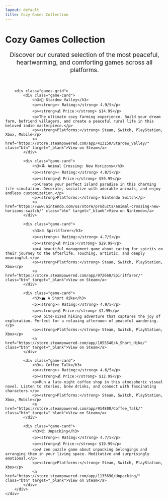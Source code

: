 ```yaml
---
layout: default
title: Cozy Games Collection
---
```


<div class="section">
    <div class="container">
        <h1>Cozy Games Collection</h1>
        <p style="text-align: center; font-size: 1.2rem; color: var(--text-muted); margin-bottom: 3rem;">
            Discover our curated selection of the most peaceful, heartwarming, and comforting games across all platforms.
        </p>

        <div class="games-grid">
            <div class="game-card">
                <h3>🌾 Stardew Valley</h3>
                <p><strong>⭐ Rating:</strong> 4.9/5</p>
                <p><strong>💰 Price:</strong> $14.99</p>
                <p>The ultimate cozy farming experience. Build your dream farm, befriend villagers, and create a peaceful rural life in this beloved indie masterpiece.</p>
                <p><strong>Platforms:</strong> Steam, Switch, PlayStation, Xbox, Mobile</p>
                <a href="https://store.steampowered.com/app/413150/Stardew_Valley/" class="btn" target="_blank">View on Steam</a>
            </div>

            <div class="game-card">
                <h3>🏝️ Animal Crossing: New Horizons</h3>
                <p><strong>⭐ Rating:</strong> 4.8/5</p>
                <p><strong>💰 Price:</strong> $59.99</p>
                <p>Create your perfect island paradise in this charming life simulation. Decorate, socialize with adorable animals, and enjoy endless customization.</p>
                <p><strong>Platforms:</strong> Nintendo Switch</p>
                <a href="https://www.nintendo.com/us/store/products/animal-crossing-new-horizons-switch/" class="btn" target="_blank">View on Nintendo</a>
            </div>

            <div class="game-card">
                <h3>⛵ Spiritfarer</h3>
                <p><strong>⭐ Rating:</strong> 4.7/5</p>
                <p><strong>💰 Price:</strong> $29.99</p>
                <p>A beautiful management game about caring for spirits on their journey to the afterlife. Touching, artistic, and deeply meaningful.</p>
                <p><strong>Platforms:</strong> Steam, Switch, PlayStation, Xbox</p>
                <a href="https://store.steampowered.com/app/972660/Spiritfarer/" class="btn" target="_blank">View on Steam</a>
            </div>

            <div class="game-card">
                <h3>🏔️ A Short Hike</h3>
                <p><strong>⭐ Rating:</strong> 4.9/5</p>
                <p><strong>💰 Price:</strong> $7.99</p>
                <p>A bite-sized hiking adventure that captures the joy of exploration. Perfect for a relaxing afternoon of peaceful wandering.</p>
                <p><strong>Platforms:</strong> Steam, Switch, PlayStation, Xbox</p>
                <a href="https://store.steampowered.com/app/1055540/A_Short_Hike/" class="btn" target="_blank">View on Steam</a>
            </div>

            <div class="game-card">
                <h3>☕ Coffee Talk</h3>
                <p><strong>⭐ Rating:</strong> 4.6/5</p>
                <p><strong>💰 Price:</strong> $12.99</p>
                <p>Run a late-night coffee shop in this atmospheric visual novel. Listen to stories, brew drinks, and connect with fascinating characters.</p>
                <p><strong>Platforms:</strong> Steam, Switch, PlayStation, Xbox, Mobile</p>
                <a href="https://store.steampowered.com/app/914800/Coffee_Talk/" class="btn" target="_blank">View on Steam</a>
            </div>

            <div class="game-card">
                <h3>📦 Unpacking</h3>
                <p><strong>⭐ Rating:</strong> 4.7/5</p>
                <p><strong>💰 Price:</strong> $19.99</p>
                <p>A zen puzzle game about unpacking belongings and arranging them in your living space. Meditative and surprisingly emotional.</p>
                <p><strong>Platforms:</strong> Steam, Switch, PlayStation, Xbox</p>
                <a href="https://store.steampowered.com/app/1135690/Unpacking/" class="btn" target="_blank">View on Steam</a>
            </div>
        </div>
    </div>
</div>